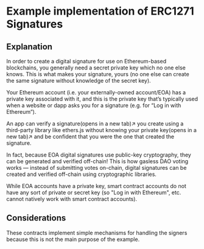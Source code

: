 # Example implementation of ERC1271 Signatures

## Explanation

In order to create a digital signature for use on Ethereum-based blockchains, you generally need a secret private key which no one else knows. This is what makes your signature, yours (no one else can create the same signature without knowledge of the secret key).

Your Ethereum account (i.e. your externally-owned account/EOA) has a private key associated with it, and this is the private key that’s typically used when a website or dapp asks you for a signature (e.g. for “Log in with Ethereum”).

An app can verify a signature(opens in a new tab)↗ you create using a third-party library like ethers.js without knowing your private key(opens in a new tab)↗ and be confident that you were the one that created the signature.

In fact, because EOA digital signatures use public-key cryptography, they can be generated and verified off-chain! This is how gasless DAO voting works — instead of submitting votes on-chain, digital signatures can be created and verified off-chain using cryptographic libraries.

While EOA accounts have a private key, smart contract accounts do not have any sort of private or secret key (so "Log in with Ethereum", etc. cannot natively work with smart contract accounts).

## Considerations

These contracts implement simple mechanisms for handling the signers because this is not the main purpose of the example.
